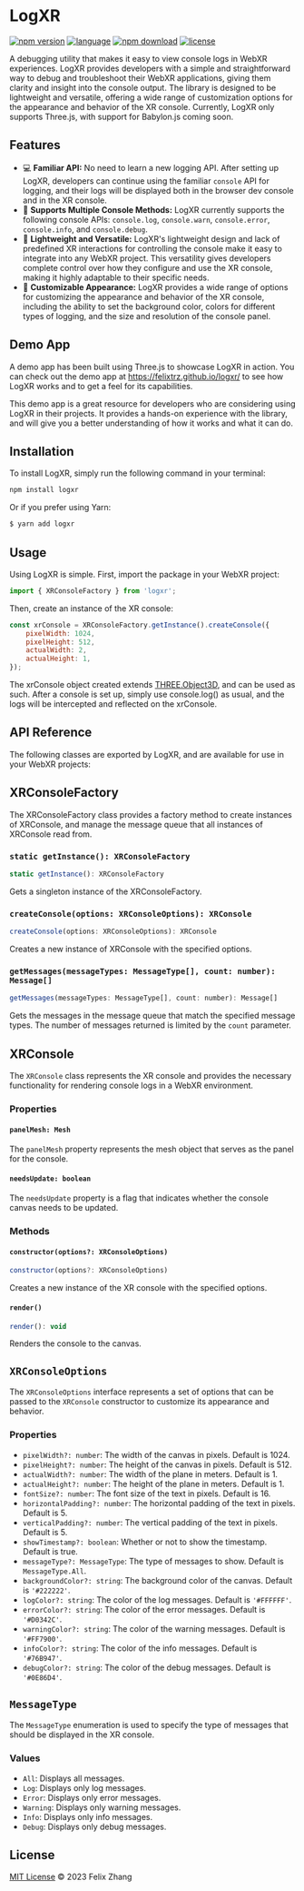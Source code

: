# LogXR

[![npm version](https://badge.fury.io/js/logxr.svg)](https://badge.fury.io/js/logxr)
[![language](https://badgen.net/badge/icon/typescript?icon=typescript&label)](https://www.typescriptlang.org/)
[![npm download](https://badgen.net/npm/dw/logxr)](https://www.npmjs.com/package/logxr)
[![license](https://badgen.net/github/license/felixtrz/logxr)](/LICENSE.md)

A debugging utility that makes it easy to view console logs in WebXR experiences. LogXR provides developers with a simple and straightforward way to debug and troubleshoot their WebXR applications, giving them clarity and insight into the console output. The library is designed to be lightweight and versatile, offering a wide range of customization options for the appearance and behavior of the XR console. Currently, LogXR only supports Three.js, with support for Babylon.js coming soon.

## Features

- 💻 **Familiar API:** No need to learn a new logging API. After setting up LogXR, developers can continue using the familiar `console` API for logging, and their logs will be displayed both in the browser dev console and in the XR console.
- 💬 **Supports Multiple Console Methods:** LogXR currently supports the following console APIs: `console.log`, `console.warn`, `console.error`, `console.info`, and `console.debug`.
- 💨 **Lightweight and Versatile:** LogXR's lightweight design and lack of predefined XR interactions for controlling the console make it easy to integrate into any WebXR project. This versatility gives developers complete control over how they configure and use the XR console, making it highly adaptable to their specific needs.
- 🎨 **Customizable Appearance:** LogXR provides a wide range of options for customizing the appearance and behavior of the XR console, including the ability to set the background color, colors for different types of logging, and the size and resolution of the console panel.

## Demo App

A demo app has been built using Three.js to showcase LogXR in action. You can check out the demo app at https://felixtrz.github.io/logxr/ to see how LogXR works and to get a feel for its capabilities.

This demo app is a great resource for developers who are considering using LogXR in their projects. It provides a hands-on experience with the library, and will give you a better understanding of how it works and what it can do.

## Installation

To install LogXR, simply run the following command in your terminal:

```sh
npm install logxr
```

Or if you prefer using Yarn:

```sh
$ yarn add logxr
```

## Usage

Using LogXR is simple. First, import the package in your WebXR project:

```js
import { XRConsoleFactory } from 'logxr';
```

Then, create an instance of the XR console:

```js
const xrConsole = XRConsoleFactory.getInstance().createConsole({
	pixelWidth: 1024,
	pixelHeight: 512,
	actualWidth: 2,
	actualHeight: 1,
});
```

The xrConsole object created extends [THREE.Object3D](https://threejs.org/docs/#api/en/core/Object3D), and can be used as such. After a console is set up, simply use console.log() as usual, and the logs will be intercepted and reflected on the xrConsole.

## API Reference

The following classes are exported by LogXR, and are available for use in your WebXR projects:

## XRConsoleFactory

The XRConsoleFactory class provides a factory method to create instances of XRConsole, and manage the message queue that all instances of XRConsole read from.

### `static getInstance(): XRConsoleFactory`

```js
static getInstance(): XRConsoleFactory
```

Gets a singleton instance of the XRConsoleFactory.

### `createConsole(options: XRConsoleOptions): XRConsole`

```js
createConsole(options: XRConsoleOptions): XRConsole
```

Creates a new instance of XRConsole with the specified options.

### `getMessages(messageTypes: MessageType[], count: number): Message[]`

```js
getMessages(messageTypes: MessageType[], count: number): Message[]

```

Gets the messages in the message queue that match the specified message types. The number of messages returned is limited by the `count` parameter.

## XRConsole

The `XRConsole` class represents the XR console and provides the necessary functionality for rendering console logs in a WebXR environment.

### Properties

#### `panelMesh: Mesh`

The `panelMesh` property represents the mesh object that serves as the panel for the console.

#### `needsUpdate: boolean`

The `needsUpdate` property is a flag that indicates whether the console canvas needs to be updated.

### Methods

#### `constructor(options?: XRConsoleOptions)`

```js
constructor(options?: XRConsoleOptions)
```

Creates a new instance of the XR console with the specified options.

#### `render()`

```js
render(): void
```

Renders the console to the canvas.

## `XRConsoleOptions`

The `XRConsoleOptions` interface represents a set of options that can be passed to the `XRConsole` constructor to customize its appearance and behavior.

### Properties

- `pixelWidth?: number`: The width of the canvas in pixels. Default is 1024.
- `pixelHeight?: number`: The height of the canvas in pixels. Default is 512.
- `actualWidth?: number`: The width of the plane in meters. Default is 1.
- `actualHeight?: number`: The height of the plane in meters. Default is 1.
- `fontSize?: number`: The font size of the text in pixels. Default is 16.
- `horizontalPadding?: number`: The horizontal padding of the text in pixels. Default is 5.
- `verticalPadding?: number`: The vertical padding of the text in pixels. Default is 5.
- `showTimestamp?: boolean`: Whether or not to show the timestamp. Default is true.
- `messageType?: MessageType`: The type of messages to show. Default is `MessageType.All`.
- `backgroundColor?: string`: The background color of the canvas. Default is `'#222222'`.
- `logColor?: string`: The color of the log messages. Default is `'#FFFFFF'`.
- `errorColor?: string`: The color of the error messages. Default is `'#D0342C'`.
- `warningColor?: string`: The color of the warning messages. Default is `'#FF7900'`.
- `infoColor?: string`: The color of the info messages. Default is `'#76B947'`.
- `debugColor?: string`: The color of the debug messages. Default is `'#0E86D4'`.

## `MessageType`

The `MessageType` enumeration is used to specify the type of messages that should be displayed in the XR console.

### Values

- `All`: Displays all messages.
- `Log`: Displays only log messages.
- `Error`: Displays only error messages.
- `Warning`: Displays only warning messages.
- `Info`: Displays only info messages.
- `Debug`: Displays only debug messages.

## License

[MIT License](/LICENSE.md) © 2023 Felix Zhang

